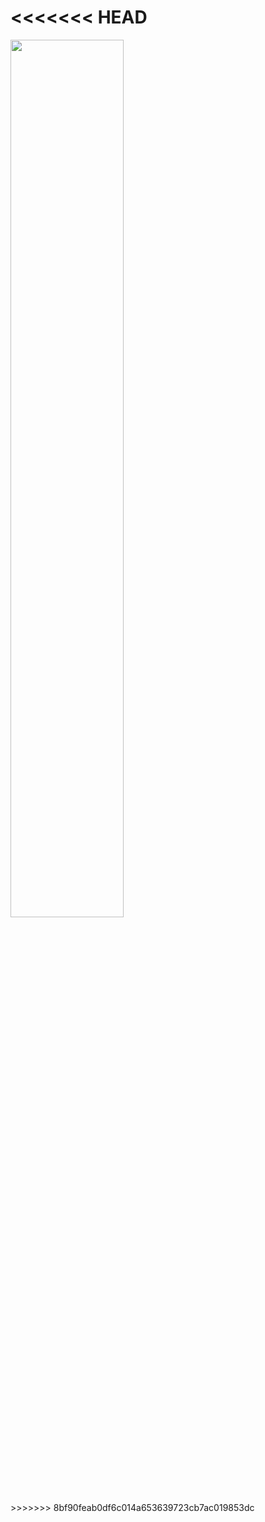<<<<<<< HEAD
=======
<div>
    <img width="60%" src="https://drive.google.com/file/d/1ilY2vaOXdjIuz5ZboZsQ-9mWx8cyXfpD/view" />
</div>
>>>>>>> 8bf90feab0df6c014a653639723cb7ac019853dc
